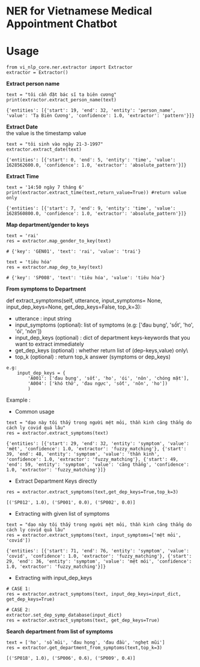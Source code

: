 # NER for Vietnamese Medical Appointment Chatbot

# Usage

```
from vi_nlp_core.ner.extractor import Extractor
extractor = Extractor()
```
**Extract person name**

```
text = "tôi cần đặt bác sĩ tạ biên cương"
print(extractor.extract_person_name(text)

{'entities': [{'start': 19, 'end': 32, 'entity': 'person_name', 'value': 'Tạ Biên Cương', 'confidence': 1.0, 'extractor': 'pattern'}]}
```

**Extract Date**  
the value is the timestamp value

```
text = "tôi sinh vào ngày 21-3-1997"
extractor.extract_date(text)

{'entities': [{'start': 0, 'end': 5, 'entity': 'time', 'value': 1628562600.0, 'confidence': 1.0, 'extractor': 'absolute_pattern'}]}
```

**Extract Time**

```
text = '14:50 ngày 7 tháng 6'
print(extractor.extract_time(text,return_value=True)) #return value only

{'entities': [{'start': 7, 'end': 9, 'entity': 'time', 'value': 1628560800.0, 'confidence': 1.0, 'extractor': 'absolute_pattern'}]}
```

**Map department/gender to keys**

```
text = 'rai'
res = extractor.map_gender_to_key(text)

# {'key': 'GEN01', 'text': 'rai', 'value': 'trai'}

text = 'tiêu hóa'
res = extractor.map_dep_to_key(text)

# {'key': 'SP008', 'text': 'tiêu hóa', 'value': 'tiêu hóa'}
```

**From symptoms to Department**  

def extract_symptoms(self, utterance, input_symptoms= None, input_dep_keys=None, get_dep_keys=False, top_k=3):

- utterance : input string
- input_symptoms (optional): list of symptoms (e.g: ['đau bụng', 'sốt', 'ho', 'ói', 'nôn'])
- input_dep_keys (optional) : dict of department keys-keywords that you want to extract immediately
- get_dep_keys (optional) : whether return list of (dep-keys,value) only\
- top_k (optional) : return top_k answer (symptoms or dep_keys)
```
e.g:
    input_dep_keys = {
        'A001': ['đau bụng', 'sốt', 'ho', 'ói', 'nôn', 'chóng mặt'],
        'A004': ['khó thở', 'đau ngực', 'sốt', 'nôn', 'ho'])
        )
```

Example :
- Common usage
```
text = "dạo này tôi thấy trong người mệt mỏi, thần kinh căng thẳng do cách ly covid quá lâu"
res = extractor.extract_symptoms(text)

{'entities': [{'start': 29, 'end': 32, 'entity': 'symptom', 'value': 'mệt', 'confidence': 1.0, 'extractor': 'fuzzy_matching'}, {'start': 39, 'end': 48, 'entity': 'symptom', 'value': 'thần kinh', 'confidence': 1.0, 'extractor': 'fuzzy_matching'}, {'start': 49, 'end': 59, 'entity': 'symptom', 'value': 'căng thẳng', 'confidence': 1.0, 'extractor': 'fuzzy_matching'}]}
```

- Extract Department Keys directly
```
res = extractor.extract_symptoms(text,get_dep_keys=True,top_k=3)

[('SP012', 1.0), ('SP001', 0.0), ('SP002', 0.0)]
```

- Extracting with given list of symptoms
```
text = "dạo này tôi thấy trong người mệt mỏi, thần kinh căng thẳng do cách ly covid quá lâu"
res = extractor.extract_symptoms(text, input_symptoms=['mệt mỏi', 'covid'])

{'entities': [{'start': 71, 'end': 76, 'entity': 'symptom', 'value': 'covid', 'confidence': 1.0, 'extractor': 'fuzzy_matching'}, {'start': 29, 'end': 36, 'entity': 'symptom', 'value': 'mệt mỏi', 'confidence': 1.0, 'extractor': 'fuzzy_matching'}]}
```

- Extracting with input_dep_keys
```
# CASE 1:
res = extractor.extract_symptoms(text, input_dep_keys=input_dict, get_dep_keys=True)

# CASE 2:
extractor.set_dep_symp_database(input_dict)
res = extractor.extract_symptoms(text, get_dep_keys=True)
```

**Search department from list of symptoms**
```
text = ['ho', 'sổ mũi', 'đau họng', 'đau đầu', 'nghẹt mũi']
res = extractor.get_department_from_symptoms(text,top_k=3)

[('SP018', 1.0), ('SP006', 0.6), ('SP009', 0.4)]
```
